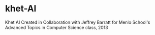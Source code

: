 # khet-AI
Khet AI Created in Collaboration with Jeffrey Barratt for Menlo School's Advanced Topics in Computer Science class, 2013
